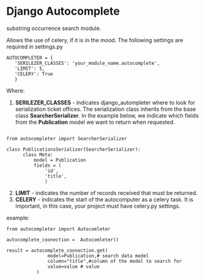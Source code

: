 # Django Autocomplete

substring occurrence search module.

  
Allows the use of celery, if it is in the mood. The following settings are required in settings.py
 ```
 AUTOCOMPLETER = {
    'SERILEZER_CLASSES': 'your_module_name.autocomplete',
    'LIMIT': 5,
    'CELERY': True
    }
 ```
 
Where:
 1. **SERILEZER_CLASSES** - indicates django_autompleter where to look for serialization ticket offices. The serialization class inherits from the base class **SearcherSerializer**. In the example below, we indicate which fields from the **Publication** model we want to return when requested.
  ```

  from autocompleter import SearcherSerializer
  
  class PublicationsSerializer(SearcherSerializer):
        class Meta:
            model = Publication
            fields = (
                'id',
                'title',
                ) 
  ```
2. **LIMIT** - indicates the number of records received that must be returned.
3. **CELERY** - indicates the start of the autocomputer as a celery task. It is important, in this case, your project must have celery.py settings.

example:
 ```
from autocompleter import Autocomleter

autocomplete_coonection =  Autocomleter()

result = autocomplete_coonection.get(
                model=Publication,# search data model
                column="title",#column of the model to search for
                value=value # value
            )
  ```